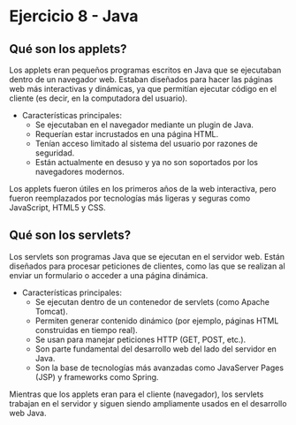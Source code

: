 # Ejercicio 8 - Java

## Qué son los applets?
Los applets eran pequeños programas escritos en Java que se ejecutaban dentro de un navegador web. Estaban diseñados para hacer las páginas web más interactivas y dinámicas, ya que permitían ejecutar código en el cliente (es decir, en la computadora del usuario).
- Características principales:
  - Se ejecutaban en el navegador mediante un plugin de Java.
  - Requerían estar incrustados en una página HTML.
  - Tenían acceso limitado al sistema del usuario por razones de seguridad.
  - Están actualmente en desuso y ya no son soportados por los navegadores modernos.

Los applets fueron útiles en los primeros años de la web interactiva, pero fueron reemplazados por tecnologías más ligeras y seguras como JavaScript, HTML5 y CSS.

## Qué son los servlets?
Los servlets son programas Java que se ejecutan en el servidor web. Están diseñados para procesar peticiones de clientes, como las que se realizan al enviar un formulario o acceder a una página dinámica.
- Características principales:
  - Se ejecutan dentro de un contenedor de servlets (como Apache Tomcat).
  - Permiten generar contenido dinámico (por ejemplo, páginas HTML construidas en tiempo real).
  - Se usan para manejar peticiones HTTP (GET, POST, etc.).
  - Son parte fundamental del desarrollo web del lado del servidor en Java.
  - Son la base de tecnologías más avanzadas como JavaServer Pages (JSP) y frameworks como Spring.

Mientras que los applets eran para el cliente (navegador), los servlets trabajan en el servidor y siguen siendo ampliamente usados en el desarrollo web Java.
